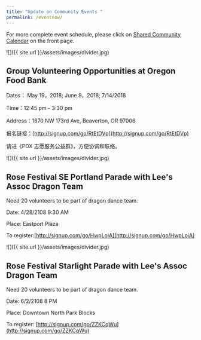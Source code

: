 ```yaml
---
title: "Update on Community Events "
permalink: /eventnow/
---
```


For more complete event schedule, please click on [Shared Community Calendar](http://pdxchinese.org/events/) on the front page.

![]({{ site.url }}/assets/images/divider.jpg)

## Group Volunteering Opportunities at Oregon Food Bank

Dates： May 19，2018; June 9，2018; 7/14/2018

Time：12:45 pm - 3:30 pm

Address：1870 NW 173rd Ave, Beaverton, OR 97006

报名链接：[http://signup.com/go/RtEtDVp](http://signup.com/go/RtEtDVp)

请进《PDX 志愿服务公益群》，方便协调和联络。

![]({{ site.url }}/assets/images/divider.jpg)

## Rose Festival SE Portland Parade with Lee's Assoc Dragon Team

Need 20 volunteers to be part of dragon dance team.

Date: 4/28/2108 9:30 AM

Place: Eastport Plaza

To register:[http://signup.com/go/HwpLoiA](http://signup.com/go/HwpLoiA)

![]({{ site.url }}/assets/images/divider.jpg)

## Rose Festival Starlight Parade with Lee's Assoc Dragon Team

Need 20 volunteers to be part of dragon dance team.

Date: 6/2/2108 8 PM

Place: Downtown North Park Blocks

To register: [http://signup.com/go/ZZKCqWu](http://signup.com/go/ZZKCqWu)
